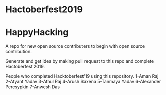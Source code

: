 # Hactoberfest2019
# HappyHacking
A repo for new open source contributers to begin with open source contribution.

Generate and get idea by making pull request to this repo and complete Hactoberfest 2019.

People who completed Hacktoberfest'19 using this repository.
1-Aman Raj
2-Atyant Yadav
3-Athul Raj
4-Arush Saxena
5-Tanmaya Yadav
6-Alexander Peresypkin
7-Anwesh Das
